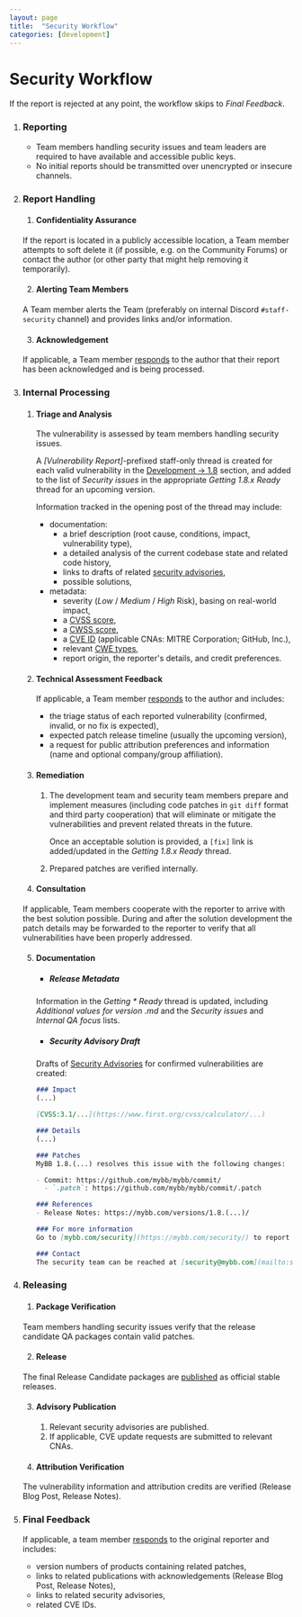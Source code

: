 ```yaml
---
layout: page
title:  "Security Workflow"
categories: [development]
---
```


# Security Workflow

If the report is rejected at any point, the workflow skips to _Final Feedback_.

1. ### Reporting
   - Team members handling security issues and team leaders are required to have available and accessible public keys.
   - No initial reports should be transmitted over unencrypted or insecure channels.

2. ### Report Handling
   1. #### Confidentiality Assurance
   If the report is located in a publicly accessible location, a Team member attempts to soft delete it (if possible, e.g. on the Community Forums) or contact the author (or other party that might help removing it temporarily).

   2. #### Alerting Team Members
   A Team member alerts the Team (preferably on internal Discord `#staff-security` channel) and provides links and/or information.

   3. #### Acknowledgement
   If applicable, a Team member [responds](https://community.mybb.com/thread-219265.html) to the author that their report has been acknowledged and is being processed.

3. ### Internal Processing
   1. #### Triage and Analysis
      The vulnerability is assessed by team members handling security issues.

      A _[Vulnerability Report]_-prefixed staff-only thread is created for each valid vulnerability in the [Development → 1.8](https://community.mybb.com/forum-154.html) section, and added to the list of _Security issues_ in the appropriate _Getting 1.8.x Ready_ thread for an upcoming version.

      Information tracked in the opening post of the thread may include:
      - documentation:
        - a brief description (root cause, conditions, impact, vulnerability type),
        - a detailed analysis of the current codebase state and related code history,
        - links to drafts of related [security advisories](https://github.com/mybb/mybb/security/advisories),
        - possible solutions,
      - metadata:
        - severity (_Low_ / _Medium_ / _High_ Risk), basing on real-world impact,
        - a [CVSS score](https://www.first.org/cvss/calculator/3.1),
        - a [CWSS score](https://cwe.mitre.org/cwss/cwss_v1.0.1.html),
        - a [CVE ID](https://www.cve.org/) (applicable CNAs: MITRE Corporation; GitHub, Inc.),
        - relevant [CWE types](https://cwe.mitre.org/),
        - report origin, the reporter's details, and credit preferences.

   2. #### Technical Assessment Feedback
      If applicable, a Team member [responds](https://community.mybb.com/thread-219265.html) to the author and includes:
      - the triage status of each reported vulnerability (confirmed, invalid, or no fix is expected),
      - expected patch release timeline (usually the upcoming version),
      - a request for public attribution preferences and information (name and optional company/group affiliation).

   3. #### Remediation
      1. The development team and security team members prepare and implement measures (including code patches in `git diff` format and third party cooperation) that will eliminate or mitigate the vulnerabilities and prevent related threats in the future.

         Once an acceptable solution is provided, a `[fix]` link is added/updated in the _Getting 1.8.x Ready_ thread.

      2. Prepared patches are verified internally.

   4. #### Consultation
   If applicable, Team members cooperate with the reporter to arrive with the best solution possible. During and after the solution development the patch details may be forwarded to the reporter to verify that all vulnerabilities have been properly addressed.

   5. #### Documentation
      - ##### Release Metadata
       Information in the _Getting * Ready_ thread is updated, including _Additional values for version .md_ and the _Security issues_ and _Internal QA focus_ lists.

      - ##### Security Advisory Draft
      Drafts of [Security Advisories](https://github.com/mybb/mybb/security/advisories) for confirmed vulnerabilities are created:

        ```markdown
        ### Impact
        (...)

        [CVSS:3.1/...](https://www.first.org/cvss/calculator/...)

        ### Details
        (...)

        ### Patches
        MyBB 1.8.(...) resolves this issue with the following changes:

        - Commit: https://github.com/mybb/mybb/commit/
          - `.patch`: https://github.com/mybb/mybb/commit/.patch

        ### References
        - Release Notes: https://mybb.com/versions/1.8.(...)/

        ### For more information
        Go to [mybb.com/security](https://mybb.com/security/) to report possible security concerns or to learn more about security research at MyBB.

        ### Contact
        The security team can be reached at [security@mybb.com](mailto:security@mybb.com).
        ```

4. ### Releasing
   1. #### Package Verification
   Team members handling security issues verify that the release candidate QA packages contain valid patches.

   2. #### Release
   The final Release Candidate packages are [published](/1.8/development/release-workflow/) as official stable releases.

   3. #### Advisory Publication
      1. Relevant security advisories are published.
      2. If applicable, CVE update requests are submitted to relevant CNAs.

   4. #### Attribution Verification
   The vulnerability information and attribution credits are verified (Release Blog Post, Release Notes).

5. ### Final Feedback
   If applicable, a team member [responds](https://community.mybb.com/thread-219265.html) to the original reporter and includes:
   - version numbers of products containing related patches,
   - links to related publications with acknowledgements (Release Blog Post, Release Notes),
   - links to related security advisories,
   - related CVE IDs.
